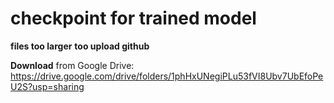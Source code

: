 # checkpoint for trained model

<strong>files too larger</strong>
<strong>  too upload github </strong>

<strong> Download</strong> from Google Drive: 
https://drive.google.com/drive/folders/1phHxUNegiPLu53fVI8Ubv7UbEfoPeU2S?usp=sharing
